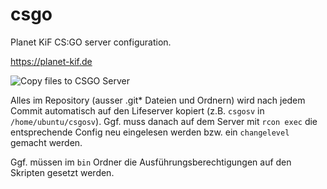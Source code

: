 # csgo
Planet KiF CS:GO server configuration.

https://planet-kif.de

![Copy files to CSGO Server](https://github.com/PlanetKiF/csgo/workflows/Copy%20files%20to%20CSGO%20Server/badge.svg)

Alles im Repository (ausser .git* Dateien und Ordnern) wird nach jedem Commit automatisch auf den Lifeserver kopiert (z.B. `csgosv` in `/home/ubuntu/csgosv`). Ggf. muss danach auf dem Server mit `rcon exec` die entsprechende Config neu eingelesen werden bzw. ein `changelevel` gemacht werden.

Ggf. müssen im `bin` Ordner die Ausführungsberechtigungen auf den Skripten gesetzt werden.


